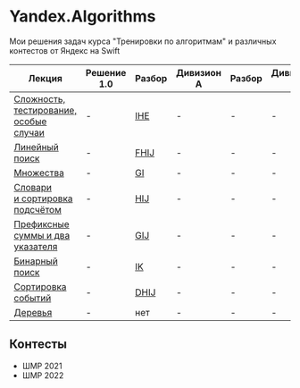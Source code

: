 # Yandex.Algorithms
Мои решения задач курса "Тренировки по алгоритмам" и различных контестов от Яндекс на Swift

| Лекция | Решение 1.0 | Разбор | Дивизион A | Разбор | Дивизион B | Разбор |
| - | - | - | - | - | - | - |
| [Сложность, тестирование, особые случаи](https://youtu.be/QLhqYNsPIVo) | - | [IHE](https://youtu.be/mdJdB7On4AM) | - | - | - | - |
| [Линейный поиск](https://youtu.be/SKwB41FrGgU) | - | [FHIJ](https://youtu.be/mdJdB7On4AM&t=1805) | - | - | - | - |
| [Множества](https://youtu.be/PUpmV2ieIHA) | - | [GI](https://youtu.be/J2C6rDqe8mQ) | - | - | - | - |
| [Словари и сортировка подсчётом](https://youtu.be/Nb5mW1yWVSs) | - | [HIJ](https://youtu.be/J2C6rDqe8mQ?t=1860) | - | - | - | - |
| [Префиксные суммы и два указателя](https://youtu.be/de28y8Dcvkg) | - | [GIJ](https://youtu.be/fqsuy5rwZhk?t=280) | - | - | - | - |
| [Бинарный поиск](https://youtu.be/YENpZexHfuk)| - | [IK](https://youtu.be/fqsuy5rwZhk?t=3075) | - | - | - | - |
| [Сортировка событий](https://youtu.be/hGixDBO-p6Q) | - | [DHIJ](https://youtu.be/5lfkBD4dnGM&t=310) | - | - | - | - |
| [Деревья](https://youtu.be/lEJzqHgyels) | - | нет | - | - | - | - |

## Контесты

- ШМР 2021
- ШМР 2022
